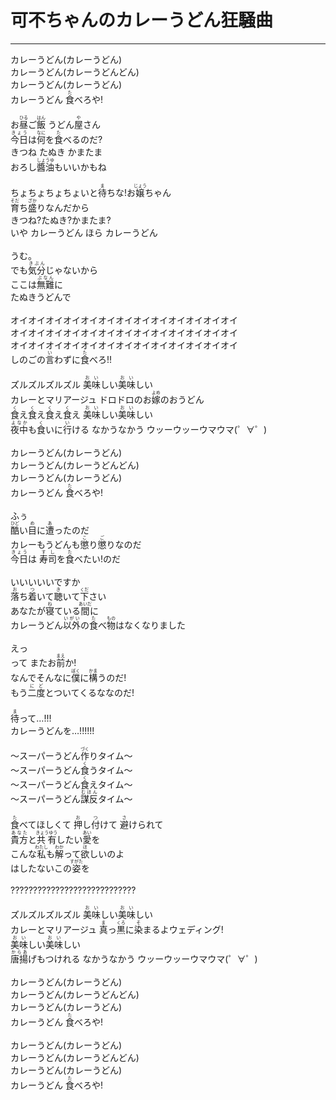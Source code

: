 # 可不ちゃんのカレーうどん狂騒曲
---
<lyric>
カレーうどん(カレーうどん)<br/>&#13;
カレーうどん(カレーうどんどん)<br/>&#13;
カレーうどん(カレーうどん)<br/>&#13;
カレーうどん <ruby>食<rt>た</rt></ruby>べろや!<br/>&#13;
<br/>&#13;
お<ruby>昼<rt>ひる</rt></ruby>ご<ruby>飯<rt>はん</rt></ruby> うどん<ruby>屋<rt>や</rt></ruby>さん<br/>&#13;
<ruby>今日<rt>きょう</rt></ruby>は<ruby>何<rt>なに</rt></ruby>を<ruby>食<rt>た</rt></ruby>べるのだ?<br/>&#13;
きつね たぬき かまたま<br/>&#13;
おろし<ruby>醬油<rt>しょうゆ</rt></ruby>もいいかもね<br/>&#13;
<br/>&#13;
ちょちょちょちょいと<ruby>待<rt>ま</rt></ruby>ちな!お<ruby>嬢<rt>じょう</rt></ruby>ちゃん<br/>&#13;
<ruby>育<rt>そだ</rt></ruby>ち<ruby>盛<rt>ざか</rt></ruby>りなんだから<br/>&#13;
きつね?たぬき?かまたま?<br/>&#13;
いや カレーうどん ほら カレーうどん<br/>&#13;
<br/>&#13;
うむ。<br/>&#13;
でも<ruby>気分<rt>きぶん</rt></ruby>じゃないから<br/>&#13;
ここは<ruby>無難<rt>ぶなん</rt></ruby>に<br/>&#13;
たぬきうどんで<br/>&#13;
<br/>&#13;
オイオイオイオイオイオイオイオイオイオイオイオイオイ<br/>&#13;
オイオイオイオイオイオイオイオイオイオイオイオイオイ<br/>&#13;
オイオイオイオイオイオイオイオイオイオイオイオイオイ<br/>&#13;
しのごの<ruby>言<rt>い</rt></ruby>わずに<ruby>食<rt>た</rt></ruby>べろ!!<br/>&#13;
<br/>&#13;
ズルズルズルズル <ruby>美味<rt>おい</rt></ruby>しい<ruby>美味<rt>おい</rt></ruby>しい<br/>&#13;
カレーとマリアージュ ドロドロのお<ruby>嫁<rt>よめ</rt></ruby>のおうどん<br/>&#13;
<ruby>食<rt>く</rt></ruby>え<ruby>食<rt>く</rt></ruby>え<ruby>食<rt>く</rt></ruby>え<ruby>食<rt>く</rt></ruby>え <ruby>美味<rt>おい</rt></ruby>しい<ruby>美味<rt>おい</rt></ruby>しい<br/>&#13;
<ruby>夜中<rt>よなか</rt></ruby>も<ruby>食<rt>く</rt></ruby>いに<ruby>行<rt>い</rt></ruby>ける なかうなかう ウッーウッーウマウマ(゜∀゜)<br/>&#13;
<br/>&#13;
カレーうどん(カレーうどん)<br/>&#13;
カレーうどん(カレーうどんどん)<br/>&#13;
カレーうどん(カレーうどん)<br/>&#13;
カレーうどん <ruby>食<rt>た</rt></ruby>べろや!<br/>&#13;
<br/>&#13;
ふぅ<br/>&#13;
<ruby>酷<rt>ひど</rt></ruby>い<ruby>目<rt>め</rt></ruby>に<ruby>遭<rt>あ</rt></ruby>ったのだ<br/>&#13;
カレーもうどんも<ruby>懲<rt>こ</rt></ruby>り<ruby>懲<rt>ご</rt></ruby>りなのだ<br/>&#13;
<ruby>今日<rt>きょう</rt></ruby>は <ruby>寿司<rt>すし</rt></ruby>を<ruby>食<rt>た</rt></ruby>べたい!のだ<br/>&#13;
<br/>&#13;
いいいいいですか<br/>&#13;
<ruby>落<rt>お</rt></ruby>ち<ruby>着<rt>つ</rt></ruby>いて<ruby>聴<rt>き</rt></ruby>いて<ruby>下<rt>くだ</rt></ruby>さい<br/>&#13;
あなたが<ruby>寝<rt>ね</rt></ruby>ている<ruby>間<rt>あいだ</rt></ruby>に<br/>&#13;
カレーうどん<ruby>以外<rt>いがい</rt></ruby>の<ruby>食<rt>た</rt></ruby>べ<ruby>物<rt>もの</rt></ruby>はなくなりました<br/>&#13;
<br/>&#13;
えっ<br/>&#13;
って またお<ruby>前<rt>まえ</rt></ruby>か!<br/>&#13;
なんでそんなに<ruby>僕<rt>ぼく</rt></ruby>に<ruby>構<rt>かま</rt></ruby>うのだ!<br/>&#13;
もう<ruby>二<rt>に</rt></ruby><ruby>度<rt>ど</rt></ruby>とついてくるななのだ!<br/>&#13;
<br/>&#13;
<ruby>待<rt>ま</rt></ruby>って…!!!<br/>&#13;
カレーうどんを…!!!!!!<br/>&#13;
<br/>&#13;
～スーパーうどん<ruby>作<rt>づく</rt></ruby>りタイム～<br/>&#13;
～スーパーうどん<ruby>食<rt>く</rt></ruby>うタイム～<br/>&#13;
～スーパーうどん<ruby>食<rt>く</rt></ruby>えタイム～<br/>&#13;
～スーパーうどん<ruby>謀反<rt>むほん</rt></ruby>タイム～<br/>&#13;
<br/>&#13;
<ruby>食<rt>た</rt></ruby>べてほしくて <ruby>押<rt>お</rt></ruby>し<ruby>付<rt>つ</rt></ruby>けて <ruby>避<rt>さ</rt></ruby>けられて<br/>&#13;
<ruby>貴方<rt>あなた</rt></ruby>と<ruby>共有<rt>きょうゆう</rt></ruby>したい<ruby>愛<rt>あい</rt></ruby>を<br/>&#13;
こんな<ruby>私<rt>わたし</rt></ruby>も<ruby>解<rt>わか</rt></ruby>って<ruby>欲<rt>ほ</rt></ruby>しいのよ<br/>&#13;
はしたないこの<ruby>姿<rt>すがた</rt></ruby>を<br/>&#13;
<br/>&#13;
????????????????????????????<br/>&#13;
<br/>&#13;
ズルズルズルズル <ruby>美味<rt>おい</rt></ruby>しい<ruby>美味<rt>おい</rt></ruby>しい<br/>&#13;
カレーとマリアージュ <ruby>真<rt>ま</rt></ruby>っ<ruby>黒<rt>くろ</rt></ruby>に<ruby>染<rt>そ</rt></ruby>まるよウェディング!<br/>&#13;
<ruby>美味<rt>おい</rt></ruby>しい<ruby>美味<rt>おい</rt></ruby>しい<br/>&#13;
<ruby>唐揚<rt>からあ</rt></ruby>げもつけれる なかうなかう ウッーウッーウマウマ(゜∀゜)<br/>&#13;
<br/>&#13;
カレーうどん(カレーうどん)<br/>&#13;
カレーうどん(カレーうどんどん)<br/>&#13;
カレーうどん(カレーうどん)<br/>&#13;
カレーうどん <ruby>食<rt>た</rt></ruby>べろや!<br/>&#13;
<br/>&#13;
カレーうどん(カレーうどん)<br/>&#13;
カレーうどん(カレーうどんどん)<br/>&#13;
カレーうどん(カレーうどん)<br/>&#13;
カレーうどん <ruby>食<rt>た</rt></ruby>べろや!<br/>&#13;
</lyric>
